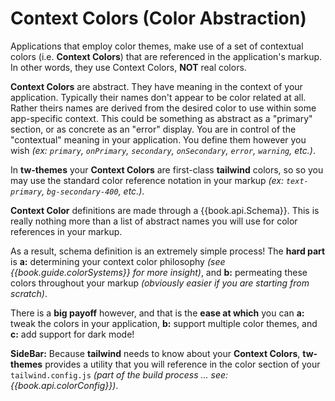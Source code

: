 # Context Colors (Color Abstraction)

Applications that employ color themes, make use of a set of contextual
colors (i.e. **Context Colors**) that are referenced in the
application's markup.  In other words, they use Context Colors,
**NOT** real colors.

**Context Colors** are abstract.  They have meaning in the context of
your application.  Typically their names don't appear to be color
related at all.  Rather theirs names are derived from the desired
color to use within some app-specific context.  This could be
something as abstract as a "primary" section, or as concrete as an
"error" display.  You are in control of the "contextual" meaning in
your application.  You define them however you wish _(ex: `primary`,
`onPrimary`, `secondary`, `onSecondary`, `error`, `warning`, etc.)_.

In **tw-themes** your **Context Colors** are first-class **tailwind**
colors, so so you may use the standard color reference notation in
your markup _(ex: `text-primary`, `bg-secondary-400`, etc.)_.

**Context Color** definitions are made through a {{book.api.Schema}}.  This is
really nothing more than a list of abstract names you will use for
color references in your markup.

As a result, schema definition  is an extremely simple process!
The **hard part** is 
  **a:** determining your context color philosophy _(see {{book.guide.colorSystems}} for more insight)_, and
  **b:** permeating these colors throughout your markup _(obviously easier if you are starting from scratch)_.

There is a **big payoff** however, and that is the **ease at which** you can 
  **a:** tweak the colors in your application,
  **b:** support multiple color themes, and
  **c:** add support for dark mode!


**SideBar:** Because **tailwind** needs to know about your **Context
Colors**, **tw-themes** provides a utility that you will reference in the
color section of your `tailwind.config.js` _(part of the build process
... see: {{book.api.colorConfig}})_.
